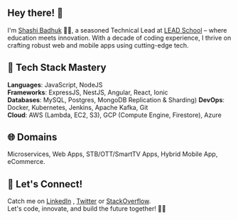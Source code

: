 ## Hey there! 👋

I'm [Shashi Badhuk](https://www.linkedin.com/in/shashibadhuk/) 👨‍💻, a seasoned Technical Lead at [LEAD School](https://www.leadschool.in/) – where education meets innovation. With a decade of coding experience, I thrive on crafting robust web and mobile apps using cutting-edge tech.

## 🚀 **Tech Stack Mastery**

**Languages**: JavaScript, NodeJS  
**Frameworks**: ExpressJS, NestJS, Angular, React, Ionic  
**Databases**: MySQL, Postgres, MongoDB Replication & Sharding)
**DevOps**: Docker, Kubernetes, Jenkins, Apache Kafka, Git  
**Cloud**: AWS (Lambda, EC2, S3), GCP (Compute Engine, Firestore), Azure

## 🌐 **Domains**

Microservices, Web Apps, STB/OTT/SmartTV Apps, Hybrid Mobile App, eCommerce.

## 🌟 **Let's Connect!**

Catch me on [LinkedIn](https://www.linkedin.com/in/shashibadhuk/) , [Twitter](https://twitter.com/ShashiBadhuk) or [StackOverflow](https://stackoverflow.com/users/2462313/shashi).  
Let's code, innovate, and build the future together! 🚀✨
